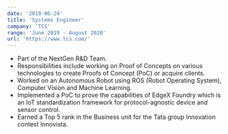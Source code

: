 ```yaml
---
date: '2019-06-24'
title: 'Systems Engineer'
company: 'TCS'
range: 'June 2019 - August 2020'
url: 'https://www.tcs.com/'
---
```


- Part of the NextGen R&D Team.
- Responsibilities include working on Proof of Concepts on various technologies to create Proofs of Concept (PoC) or acquire clients.
- Worked on an Autonomous Robot using ROS (Robot Operating System), Computer Vision and Machine Learning.
- Implemented a PoC to prove the capabilities of EdgeX Foundry which is an IoT standardization framework for protocol-agnostic device and sensor control.
- Earned a Top 5 rank in the Business unit for the Tata group Innovation contest Innovista.
